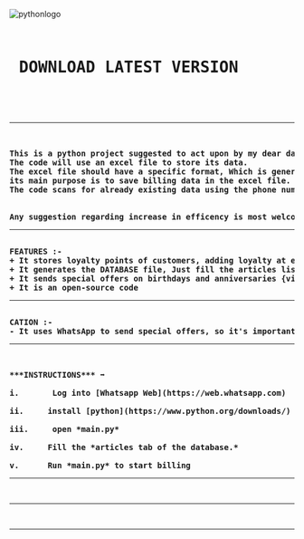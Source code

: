 ![pythonlogo](https://user-images.githubusercontent.com/68181593/176946728-8b4248f2-4fa0-45e8-9d3e-07fdde305ef0.png)
<br>
<pre>

<b><h1> <a herf "https://github.com/Seshrut/billing/releases/download/v0.0.6/BillWare-v0.0.6.Setup.exe">DOWNLOAD LATEST VERSION</a></H1><b>


<hr>

This is a python project suggested to act upon by my dear dad.
The code will use an excel file to store its data.
The excel file should have a specific format, Which is generated by the code.
its main purpose is to save billing data in the excel file.
The code scans for already existing data using the phone number, and loads the details if the phone number matches.


Any suggestion regarding increase in efficency is most welcome.
<hr>
FEATURES :-
+ It stores loyalty points of customers, adding loyalty at each visit.
+ It generates the DATABASE file, Just fill the articles list
+ It sends special offers on birthdays and anniversaries {via WhatsApp}
+ It is an open-source code
<hr>
CATION :-
- It uses WhatsApp to send special offers, so it's important to keep your system online.
<hr>

***INSTRUCTIONS*** ➡️ <br>
i.       Log into [Whatsapp Web](https://web.whatsapp.com)

ii.     install [python](https://www.python.org/downloads/)

iii.     open *main.py*

iv.     Fill the *articles tab of the database.*

v.      Run *main.py* to start billing
<hr>
<hr>
<hr>
